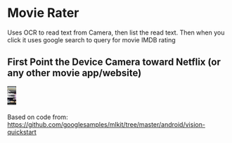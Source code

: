 # Movie Rater

Uses OCR to read text from Camera, then list the read text. Then when you click it uses
google search to query for movie IMDB rating 


## First Point the Device Camera toward Netflix (or any other movie app/website)

<img src="https://raw.githubusercontent.com/mhewedy/movie-rater/master/etc/1.jpg"  width="20px"/>


Based on code from: https://github.com/googlesamples/mlkit/tree/master/android/vision-quickstart 